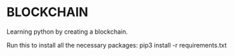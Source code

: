 # BLOCKCHAIN
Learning python by creating a blockchain.

Run this to install all the necessary packages:
pip3 install -r requirements.txt 
